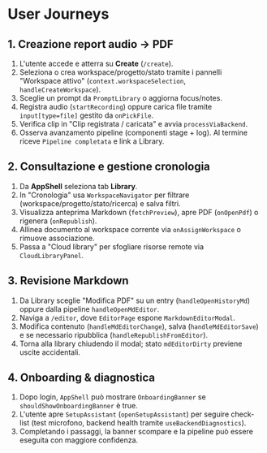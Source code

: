 # User Journeys

## 1. Creazione report audio → PDF
1. L'utente accede e atterra su **Create** (`/create`).
2. Seleziona o crea workspace/progetto/stato tramite i pannelli "Workspace attivo" (`context.workspaceSelection`, `handleCreateWorkspace`).
3. Sceglie un prompt da `PromptLibrary` o aggiorna focus/notes.
4. Registra audio (`startRecording`) oppure carica file tramite `input[type=file]` gestito da `onPickFile`.
5. Verifica clip in "Clip registrata / caricata" e avvia `processViaBackend`.
6. Osserva avanzamento pipeline (componenti stage + log). Al termine riceve `Pipeline completata` e link a Library.

## 2. Consultazione e gestione cronologia
1. Da **AppShell** seleziona tab **Library**.
2. In "Cronologia" usa `WorkspaceNavigator` per filtrare (workspace/progetto/stato/ricerca) e salva filtri.
3. Visualizza anteprima Markdown (`fetchPreview`), apre PDF (`onOpenPdf`) o rigenera (`onRepublish`).
4. Allinea documento al workspace corrente via `onAssignWorkspace` o rimuove associazione.
5. Passa a "Cloud library" per sfogliare risorse remote via `CloudLibraryPanel`.

## 3. Revisione Markdown
1. Da Library sceglie "Modifica PDF" su un entry (`handleOpenHistoryMd`) oppure dalla pipeline `handleOpenMdEditor`.
2. Naviga a `/editor`, dove `EditorPage` espone `MarkdownEditorModal`.
3. Modifica contenuto (`handleMdEditorChange`), salva (`handleMdEditorSave`) e se necessario ripubblica (`handleRepublishFromEditor`).
4. Torna alla library chiudendo il modal; stato `mdEditorDirty` previene uscite accidentali.

## 4. Onboarding & diagnostica
1. Dopo login, `AppShell` può mostrare `OnboardingBanner` se `shouldShowOnboardingBanner` è true.
2. L'utente apre `SetupAssistant` (`openSetupAssistant`) per seguire check-list (test microfono, backend health tramite `useBackendDiagnostics`).
3. Completando i passaggi, la banner scompare e la pipeline può essere eseguita con maggiore confidenza.
